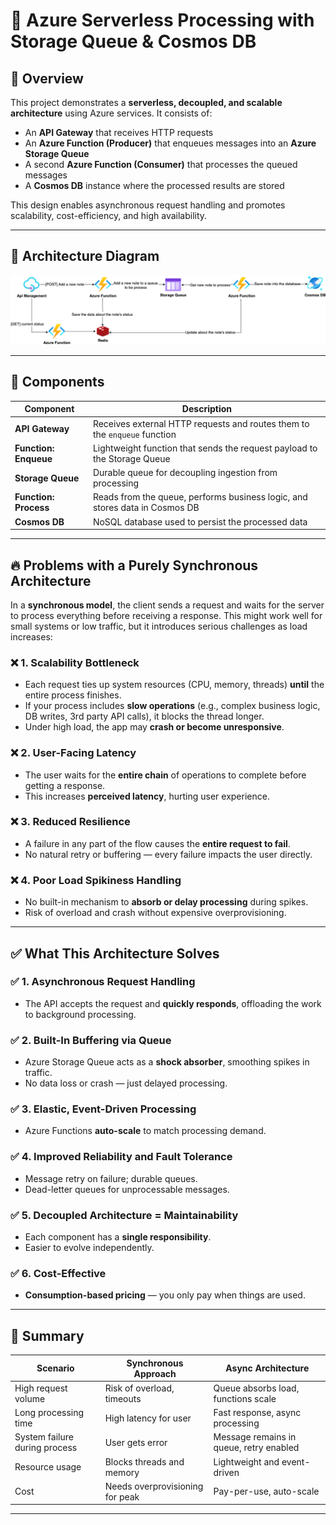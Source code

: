 
# 🚀 Azure Serverless Processing with Storage Queue & Cosmos DB

## 📖 Overview

This project demonstrates a **serverless, decoupled, and scalable architecture** using Azure services. It consists of:

- An **API Gateway** that receives HTTP requests
- An **Azure Function (Producer)** that enqueues messages into an **Azure Storage Queue**
- A second **Azure Function (Consumer)** that processes the queued messages
- A **Cosmos DB** instance where the processed results are stored

This design enables asynchronous request handling and promotes scalability, cost-efficiency, and high availability.

---

## 🧱 Architecture Diagram

<img src="https://raw.githubusercontent.com/andreferreiratrindade/note-app/refs/heads/main/documents/diagram.png">


---

## 🔧 Components

| Component               | Description                                                                 |
|-------------------------|-----------------------------------------------------------------------------|
| **API Gateway**         | Receives external HTTP requests and routes them to the `enqueue` function   |
| **Function: Enqueue**   | Lightweight function that sends the request payload to the Storage Queue    |
| **Storage Queue**       | Durable queue for decoupling ingestion from processing                      |
| **Function: Process**   | Reads from the queue, performs business logic, and stores data in Cosmos DB |
| **Cosmos DB**           | NoSQL database used to persist the processed data                           |

---

## 🔥 Problems with a Purely Synchronous Architecture

In a **synchronous model**, the client sends a request and waits for the server to process everything before receiving a response. This might work well for small systems or low traffic, but it introduces serious challenges as load increases:

### ❌ 1. **Scalability Bottleneck**
- Each request ties up system resources (CPU, memory, threads) **until** the entire process finishes.
- If your process includes **slow operations** (e.g., complex business logic, DB writes, 3rd party API calls), it blocks the thread longer.
- Under high load, the app may **crash or become unresponsive**.

### ❌ 2. **User-Facing Latency**
- The user waits for the **entire chain** of operations to complete before getting a response.
- This increases **perceived latency**, hurting user experience.

### ❌ 3. **Reduced Resilience**
- A failure in any part of the flow causes the **entire request to fail**.
- No natural retry or buffering — every failure impacts the user directly.

### ❌ 4. **Poor Load Spikiness Handling**
- No built-in mechanism to **absorb or delay processing** during spikes.
- Risk of overload and crash without expensive overprovisioning.

---

## ✅ What This Architecture Solves

### ✅ 1. **Asynchronous Request Handling**
- The API accepts the request and **quickly responds**, offloading the work to background processing.

### ✅ 2. **Built-In Buffering via Queue**
- Azure Storage Queue acts as a **shock absorber**, smoothing spikes in traffic.
- No data loss or crash — just delayed processing.

### ✅ 3. **Elastic, Event-Driven Processing**
- Azure Functions **auto-scale** to match processing demand.

### ✅ 4. **Improved Reliability and Fault Tolerance**
- Message retry on failure; durable queues.
- Dead-letter queues for unprocessable messages.

### ✅ 5. **Decoupled Architecture = Maintainability**
- Each component has a **single responsibility**.
- Easier to evolve independently.

### ✅ 6. **Cost-Effective**
- **Consumption-based pricing** — you only pay when things are used.

---

## 🧠 Summary

| Scenario                        | Synchronous Approach                         | Async Architecture                             |
|--------------------------------|----------------------------------------------|------------------------------------------------|
| High request volume            | Risk of overload, timeouts                   | Queue absorbs load, functions scale            |
| Long processing time           | High latency for user                        | Fast response, async processing                |
| System failure during process  | User gets error                              | Message remains in queue, retry enabled        |
| Resource usage                 | Blocks threads and memory                    | Lightweight and event-driven                   |
| Cost                           | Needs overprovisioning for peak              | Pay-per-use, auto-scale                        |

---
